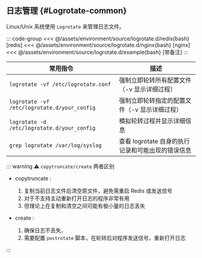 ## 日志管理 {#Logrotate-common}

Linux/Unix 系统使用 `Logrotate` 来管理日志文件。

::: code-group
<<< @/assets/environment/source/logrotate.d/redis{bash} [redis]
<<< @/assets/environment/source/logrotate.d/nginx{bash} [nginx]
<<< @/assets/environment/source/logrotate.d/example{bash} [带备注]
:::

| 常用指令                                     | 描述                                              |
| -------------------------------------------- | ------------------------------------------------- |
| `logrotate -vf /etc/logrotate.conf`          | 强制立即轮转所有配置文件（-v 显示详细过程）       |
| `logrotate -vf /etc/logrotate.d/your_config` | 强制立即轮转指定的配置文件（-v 显示详细过程）     |
| `logrotate -d /etc/logrotate.d/your_config`  | 模拟轮转过程并显示详细信息                        |
| `grep logrotate /var/log/syslog`             | 查看 logrotate 自身的执行记录和可能出现的错误信息 |

::: warning :warning: `copytruncate/create` 两者区别

-   copytruncate :

    1. 复制当前日志文件后清空原文件，避免需重启 Redis 或发送信号
    2. 对于不支持主动重新打开日志的程序非常有用
    3. 但理论上在复制和清空之间可能有极小量的日志丢失

-   create :
    1. 确保日志不丢失，
    2. 需要配置 `postrotate` 脚本，在轮转后对程序发送信号，重新打开日志

:::
